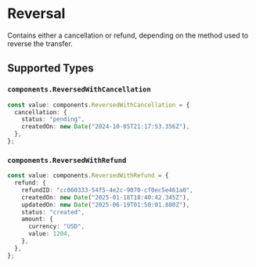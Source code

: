 # Reversal

Contains either a cancellation or refund, depending on the method used to reverse the transfer.


## Supported Types

### `components.ReversedWithCancellation`

```typescript
const value: components.ReversedWithCancellation = {
  cancellation: {
    status: "pending",
    createdOn: new Date("2024-10-05T21:17:53.356Z"),
  },
};
```

### `components.ReversedWithRefund`

```typescript
const value: components.ReversedWithRefund = {
  refund: {
    refundID: "cc060333-54f5-4e2c-9070-cf0ec5e461a0",
    createdOn: new Date("2025-01-18T18:40:42.345Z"),
    updatedOn: new Date("2025-06-19T01:50:01.880Z"),
    status: "created",
    amount: {
      currency: "USD",
      value: 1204,
    },
  },
};
```

